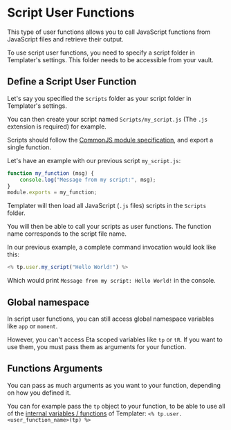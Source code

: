 # Script User Functions

This type of user functions allows you to call JavaScript functions from JavaScript files and retrieve their output.

To use script user functions, you need to specify a script folder in Templater's settings. This folder needs to be accessible from your vault. 

## Define a Script User Function

Let's say you specified the `Scripts` folder as your script folder in Templater's settings.

You can then create your script named `Scripts/my_script.js` (The `.js` extension is required) for example.

Scripts should follow the [CommonJS module specification](https://flaviocopes.com/commonjs/), and export a single function.

Let's have an example with our previous script `my_script.js`:

```javascript
function my_function (msg) {
    console.log("Message from my script:", msg);
}
module.exports = my_function;
```

Templater will then load all JavaScript (`.js` files) scripts in the `Scripts` folder.

You will then be able to call your scripts as user functions. The function name corresponds to the script file name.

In our previous example, a complete command invocation would look like this: 

```javascript
<% tp.user.my_script("Hello World!") %>
```

Which would print `Message from my script: Hello World!` in the console.

## Global namespace

In script user functions, you can still access global namespace variables like `app` or `moment`.

However, you can't access Eta scoped variables like `tp` or `tR`. If you want to use them, you must pass them as arguments for your function.


## Functions Arguments

You can pass as much arguments as you want to your function, depending on how you defined it.

You can for example pass the `tp` object to your function, to be able to use all of the [internal variables / functions](../internal-variables-functions/overview.md) of Templater: `<% tp.user.<user_function_name>(tp) %>`